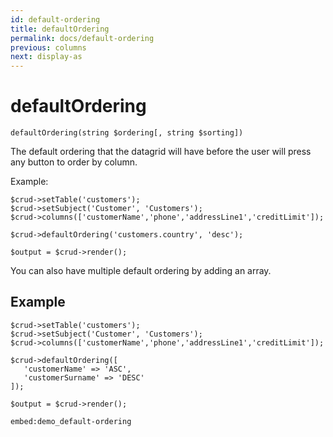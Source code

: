 ```yaml
---
id: default-ordering
title: defaultOrdering
permalink: docs/default-ordering
previous: columns
next: display-as
---
```


# defaultOrdering

<pre><code class="language-php">defaultOrdering(string $ordering[, string $sorting])</code></pre>
The default ordering that the datagrid will have before the user will press any button to order by column.

Example:
<pre><code class="language-php">$crud->setTable('customers');
$crud->setSubject('Customer', 'Customers');
$crud->columns(['customerName','phone','addressLine1','creditLimit']);

$crud->defaultOrdering('customers.country', 'desc');

$output = $crud->render();</code></pre>

You can also have multiple default ordering by adding an array.

## Example

<pre><code class="language-php">$crud->setTable('customers');
$crud->setSubject('Customer', 'Customers');
$crud->columns(['customerName','phone','addressLine1','creditLimit']);

$crud->defaultOrdering([
   'customerName' => 'ASC',
   'customerSurname' => 'DESC'
]);

$output = $crud->render();</code></pre>

`embed:demo_default-ordering`


